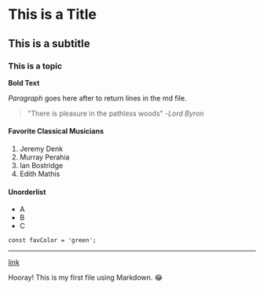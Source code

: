 # This is a Title

## This is a subtitle

### This is a topic

**Bold Text**

_Paragraph_ goes here after to return lines in the md file.

> "There is pleasure in the pathless woods" -_Lord Byron_

#### Favorite Classical Musicians

1. Jeremy Denk
2. Murray Perahia
3. Ian Bostridge
4. Edith Mathis

#### Unorderlist

- A
- B
- C

`const favColor = 'green';`

---

[link](google.com)

Hooray! This is my first file using Markdown. :joy:
